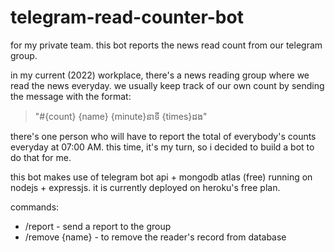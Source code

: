 # telegram-read-counter-bot
for my private team. this bot reports the news read count from our telegram group.

in my current (2022) workplace, there's a news reading group where we read the news everyday. 
we usually keep track of our own count by sending the message with the format:

>"#{count} {name} {minute}នាទី {times}ដង"

there's one person who will have to report the total of everybody's counts everyday at 07:00 AM. 
this time, it's my turn, so i decided to build a bot to do that for me.

this bot makes use of telegram bot api + mongodb atlas (free) running on nodejs + expressjs. it is currently deployed on heroku's free plan.

commands:
- /report - send a report to the group
- /remove {name} - to remove the reader's record from database
